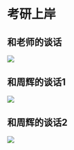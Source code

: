 # 考研上岸

## 和老师的谈话

![](.gitbook/assets/2021-1-9\_20-32-5.JPEG)

## 和周辉的谈话1

![](.gitbook/assets/2021-1-9\_17-24-36.JPEG)

## 和周辉的谈话2

![](.gitbook/assets/2021-1-9\_20-9-16.JPEG)
